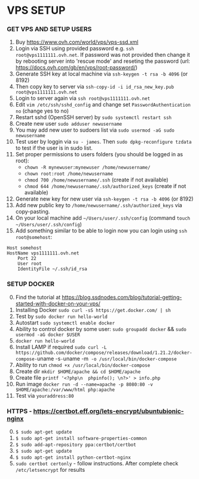# VPS SETUP

### GET VPS AND SETUP USERS

1. Buy https://www.ovh.com/world/vps/vps-ssd.xml
2. Login via SSH using provided password e.g. `ssh root@vps1111111.ovh.net`. If password was not provided then change it by rebooting server into 'rescue mode' and reseting the password (url: https://docs.ovh.com/gb/en/vps/root-password/)
3. Generate SSH key at local machine via `ssh-keygen -t rsa -b 4096` (or 8192)
4. Then copy key to server via `ssh-copy-id -i id_rsa_new_key.pub root@vps1111111.ovh.net`
5. Login to server again via `ssh root@vps1111111.ovh.net`
6. Edit `vim /etc/ssh/sshd_config` and change set `PasswordAuthentication no` (change yes to no)
7. Restart sshd (OpenSSH server) by `sudo systemctl restart ssh`
8. Create new user `sudo adduser newusername`
9. You may add new user to sudoers list via `sudo usermod -aG sudo newusername`
10. Test user by loggin via `su - james`. Then `sudo dpkg-reconfigure tzdata` to test if the user is in sudo list.
11. Set proper permissions to users folders (you should be logged in as root):
	* `chown -R mynewuser:mynewuser /home/newusername/`
	* `chown root:root /home/newusername`
	* `chmod 700 /home/newusername/.ssh` (create if not available)
	* `chmod 644 /home/newusername/.ssh/authorized_keys` (create if not available)
12. Generate new key for new user via `ssh-keygen -t rsa -b 4096` (or 8192)
13. Add new public key to `/home/newusername/.ssh/authorized_keys` via copy-pasting.
14. On your local machine add `~/Users/user/.ssh/config` (command `touch ~/Users/user/.ssh/config`)
15. Add something similar to be able to login now you can login using `ssh root@somehost`:
```
Host somehost
HostName vps1111111.ovh.net
    Port 22
    User root
    IdentityFile ~/.ssh/id_rsa
```


### SETUP DOCKER
0. Find the tutorial at https://blog.ssdnodes.com/blog/tutorial-getting-started-with-docker-on-your-vps/
0. Installing Docker `sudo curl -sS https://get.docker.com/ | sh`
0. Test by `sudo docker run hello-world`
0. Autostart `sudo systemctl enable docker`
0. Ability to control docker by some user: `sudo groupadd docker` && `sudo usermod -aG docker $USER`
0. `docker run hello-world`
0. Install LAMP if required `sudo curl -L https://github.com/docker/compose/releases/download/1.21.2/docker-compose-`uname -s`-`uname -m` -o /usr/local/bin/docker-compose`
0. Ability to run `chmod +x /usr/local/bin/docker-compose`
0. Create dir `mkdir $HOME/apache && cd $HOME/apache` 
0. Create file `printf '<?php\n  phpinfo(); \n?>' > info.php`
0. Run image `docker run -d --name=apache -p 8080:80 -v $HOME/apache:/var/www/html php:apache`
0. Test via `youraddress:80`

### HTTPS - https://certbot.eff.org/lets-encrypt/ubuntubionic-nginx

0. `$ sudo apt-get update`
0. `$ sudo apt-get install software-properties-common`
0. `$ sudo add-apt-repository ppa:certbot/certbot`
0. `$ sudo apt-get update`
0. `$ sudo apt-get install python-certbot-nginx`
0. `sudo certbot certonly` - follow instructions. After complete check `/etc/letsencrypt` for results
     
      